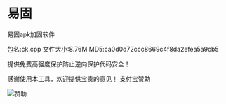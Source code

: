 # 易固
易固apk加固软件

包名:ck.cpp
文件大小:8.76M
MD5:ca0d0d72ccc8669c4f8da2efea5a9cb5


提供免费高强度保护防止逆向保护代码安全！




感谢使用本工具，欢迎提供宝贵的意见！
支付宝赞助



![赞助](https://github.com/user-attachments/assets/9b433938-0017-4c4b-8159-91b9697c05c9)

